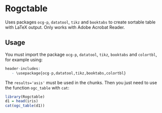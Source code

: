 
<!-- README.md is generated from README.Rmd. Please edit that file -->

# Rogctable

Uses packages `ocg-p`, `datatool`, `tikz` and `booktabs` to create
sortable table with LaTeX output. Only works with Adobe Acrobat Reader.

## Usage

You must import the package `ocg-p`, `datatool`, `tikz`, `booktabs` and
`colortbl`, for example using:

``` r
header-includes:
   - \usepackage{ocg-p,datatool,tikz,booktabs,colortbl}
```

The `results='asis'` must be used in the chunks. Then you just need to
use the function `ogc_table` with `cat`:

``` r
library(Rogctable)
d1 = head(iris)
cat(ogc_table(d1))
```
